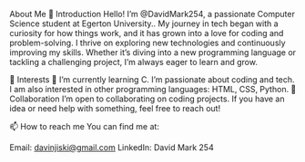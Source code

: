 About Me
👋 Introduction
Hello! I’m @DavidMark254, a passionate Computer Science student at Egerton University.. My journey in tech began with a curiosity for how things work, and it has grown into a love for coding and problem-solving. I thrive on exploring new technologies and continuously improving my skills. Whether it’s diving into a new programming language or tackling a challenging project, I’m always eager to learn and grow.

🌟 Interests
🌱 I’m currently learning C.
I’m passionate about coding and tech.
I am also interested in other programming languages: HTML, CSS, Python.
🤝 Collaboration
I’m open to collaborating on coding projects. If you have an idea or need help with something, feel free to reach out!

📫 How to reach me
You can find me at:

Email: davinjiski@gmail.com
LinkedIn: David Mark 254
<!---
DavidMark254/DavidMark254 is a ✨ special ✨ repository because its `README.md` (this file) appears on your GitHub profile.
You can click the Preview link to take a look at your changes.
--->
